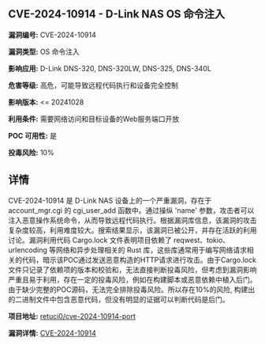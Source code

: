 ## CVE-2024-10914 - D-Link NAS OS 命令注入

**漏洞编号:** CVE-2024-10914

**漏洞类型:** OS 命令注入

**影响应用:** D-Link DNS-320, DNS-320LW, DNS-325, DNS-340L

**危害等级:** 高危，可能导致远程代码执行和设备完全控制

**影响版本:** <= 20241028

**利用条件:** 需要网络访问和目标设备的Web服务端口开放

**POC 可用性:** 是

**投毒风险:** 10%

## 详情

CVE-2024-10914 是 D-Link NAS 设备上的一个严重漏洞，存在于 account_mgr.cgi 的 cgi_user_add 函数中。通过操纵 'name' 参数，攻击者可以注入恶意操作系统命令，从而导致远程代码执行。根据漏洞库信息，该漏洞的攻击复杂度较高，利用难度较大。搜索结果显示，该漏洞已被公开，并存在活跃的利用讨论。漏洞利用代码 Cargo.lock 文件表明项目依赖了 reqwest、tokio、urlencoding 等网络和异步处理相关的 Rust 库，这些库通常用于编写网络请求相关的代码，暗示该POC通过发送恶意构造的HTTP请求进行攻击。由于Cargo.lock文件只记录了依赖项的版本和校验和，无法直接判断投毒风险，但考虑到漏洞影响严重且易于利用，存在一定的投毒风险，例如在构建脚本或恶意依赖中植入后门。由于缺少完整的POC源码，无法完全排除投毒风险。所以存在10%的风险, 构建出的二进制文件中包含恶意代码，但没有明显的证据可以判断代码是后门。

**项目地址:** [retuci0/cve-2024-10914-port](https://github.com/retuci0/cve-2024-10914-port)

**漏洞详情:** [CVE-2024-10914](https://nvd.nist.gov/vuln/detail/CVE-2024-10914)